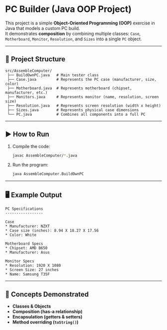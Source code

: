 # PC Builder (Java OOP Project)

This project is a simple **Object-Oriented Programming (OOP)** exercise in Java that models a custom PC build.  
It demonstrates **composition** by combining multiple classes: `Case`, `Motherboard`, `Monitor`, `Resolution`, and `Sizes` into a single `PC` object.

---

## 📂 Project Structure
```
src/AssembleComputer/
 ├── BuildOwnPC.java   # Main tester class
 ├── Case.java         # Represents the PC case (manufacturer, size, color)
 ├── Motherboard.java  # Represents motherboard (chipset, manufacturer, etc.)
 ├── Monitors.java     # Represents monitor (name, resolution, screen size)
 ├── Resolution.java   # Represents screen resolution (width x height)
 ├── Sizes.java        # Represents physical case dimensions
 └── PC.java           # Combines all components into a full PC
```

---

## ▶️ How to Run
1. Compile the code:
   ```bash
   javac AssembleComputer/*.java
   ```

2. Run the program:
   ```bash
   java AssembleComputer.BuildOwnPC
   ```

---

## 🖥️ Example Output
```
PC Specifications
-----------------

Case
* Manufacturer: NZXT
* Case size (inches): 8.94 X 18.27 X 17.56
* Color: White

Motherboard Specs
* Chipset: AMD B650
* Manufacturer: Asus

Monitor Specs
* Resolution: 1920 X 1080
* Screen Size: 27 inches
* Name: Samsung T35F
```

---

## 📘 Concepts Demonstrated
- **Classes & Objects**
- **Composition (has-a relationship)**
- **Encapsulation (getters & setters)**
- **Method overriding (`toString()`)**



